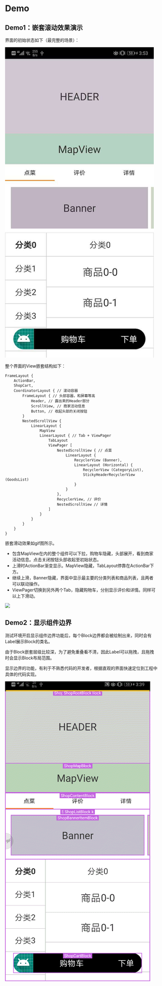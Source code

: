# Demo

## Demo1：嵌套滚动效果演示

界面的初始状态如下（最完整的场景）：

![](default-image.jpg)

整个界面的View嵌套结构如下：

```
FrameLayout {
    ActionBar,
    ShopCart,
    CoordinatorLayout { // 滚动容器
        FrameLayout { // 头部容器，和屏幕等高
            Header, // 露出来的Header部分
            ScrollView, // 商家活动信息
            Button, // 收起头部的关闭按钮
        }
        NestedScrollView {
            LinearLayout {
                MapView
                LinearLayout { // Tab + ViewPager
                    TabLayout
                    ViewPager [
                        NestedScrollView { // 点菜
                            LinearLayout {
                                RecyclerView (Banner),
                                LinearLayout (Horizontal) {
                                    RecyclerView (CategoryList),
                                    StickyHeaderRecyclerView (GoodsList)
                                }
                            }
                        },
                        RecyclerView, // 评价
                        NestedScrollView // 详情
                    ]
                }
            }
        }
    }
}
```



嵌套滑动效果如gif图所示。

- 包含MapView在内的整个组件可以下拉，购物车隐藏，头部展开，看到商家活动信息。点击关闭按钮头部收起至初始状态。
- 上滑时ActionBar渐变显示。MapView隐藏，TabLayout停靠在ActionBar下方。
- 继续上滑，Banner隐藏，界面中显示最主要的分类列表和商品列表，且两者可以联动操作。
- ViewPager切换到另外两个Tab，隐藏购物车，分别显示评价和详情。同样可以上下滑动。

![](nested-scrolling.gif)

## Demo2：显示组件边界

测试环境开启显示组件边界功能后，每个Block边界都会被绘制出来，同时会有Label展示Block的类名。

由于Block嵌套层级比较深，为了避免重叠看不清，因此Label可以拖拽，且拖拽时会显示Block布局范围。

显示边界的功能，有利于不熟悉代码的开发者，根据直观的界面快速定位到工程中具体的代码实现。

![](show-block-border.gif)


